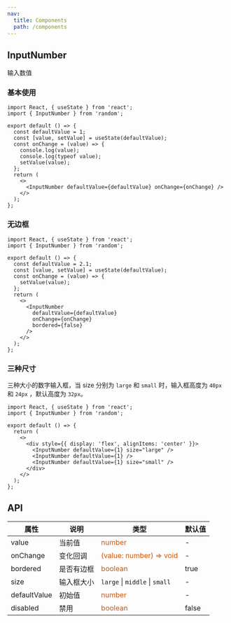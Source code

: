 ```yaml
---
nav:
  title: Components
  path: /components
---
```


## InputNumber

输入数值

### 基本使用

```tsx
import React, { useState } from 'react';
import { InputNumber } from 'random';

export default () => {
  const defaultValue = 1;
  const [value, setValue] = useState(defaultValue);
  const onChange = (value) => {
    console.log(value);
    console.log(typeof value);
    setValue(value);
  };
  return (
    <>
      <InputNumber defaultValue={defaultValue} onChange={onChange} />
    </>
  );
};
```

### 无边框

```tsx
import React, { useState } from 'react';
import { InputNumber } from 'random';

export default () => {
  const defaultValue = 2.1;
  const [value, setValue] = useState(defaultValue);
  const onChange = (value) => {
    setValue(value);
  };
  return (
    <>
      <InputNumber
        defaultValue={defaultValue}
        onChange={onChange}
        bordered={false}
      />
    </>
  );
};
```

### 三种尺寸

三种大小的数字输入框，当 size 分别为 `large` 和 `small` 时，输入框高度为 `40px` 和 `24px` ，默认高度为 `32px`。

```tsx
import React, { useState } from 'react';
import { InputNumber } from 'random';

export default () => {
  return (
    <>
      <div style={{ display: 'flex', alignItems: 'center' }}>
        <InputNumber defaultValue={1} size="large" />
        <InputNumber defaultValue={1} />
        <InputNumber defaultValue={1} size="small" />
      </div>
    </>
  );
};
```

## API

| 属性         | 说明       | 类型                                               | 默认值 |
| ------------ | ---------- | -------------------------------------------------- | ------ |
| value        | 当前值     | <font color=#d35400>number</font>                  | -      |
| onChange     | 变化回调   | <font color=#d35400>(value: number) => void</font> | -      |
| bordered     | 是否有边框 | <font color=#d35400>boolean</font>                 | true   |
| size         | 输入框大小 | `large` &#124; `middle` &#124; `small `            | -      |
| defaultValue | 初始值     | <font color=#d35400>number</font>                  | -      |
| disabled     | 禁用       | <font color=#d35400>boolean</font>                 | false  |
